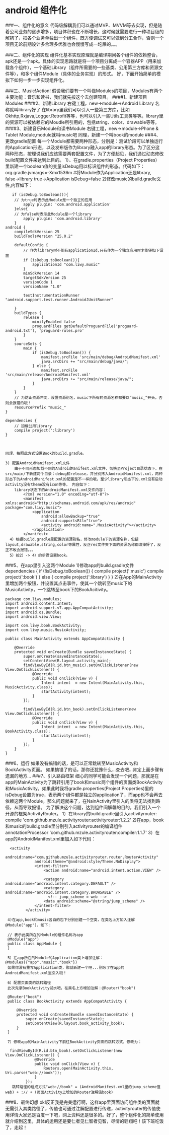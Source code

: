 android 组件化
===

###一、组件化的意义
代码级解耦我们可以通过MVP、MVVM等去实现，但是随着公司业务的逐步增多，项目体积也在不断增长，这时候就需要进行一种项目级的解耦了，把各个业务单独出一个组件，既方便调试又可以做到分工合作，否则一个项目无论前期设计多合理多优雅也会慢慢写成一坨屎的。。。

###二、组件化的实现
组件化基本实现原理就是编译期间各个组件的依赖整合，apk还是一个apk。具体的实现思路就是将一个项目分离成一个容器APP（用来加载各个组件），一个基础Library（组件所需要的一些基类、公用第三方库和资源文件等），和多个组件Module（具体的业务实现）的形式。
好，下面开始简单的模拟下如何一步一步实现组件化。

###三、Music!Action!
假设我们要有一个叫做Modules的项目，Modules有两个主要功能：音乐和读书，我们就先按这个去创建项目。
####1、新建项目Modules
####2、新建Library
    右键工程，new->module->Android Library  名称就叫library好了
    在library里我们可以引入一些第三方库，比如Okhttp,Rxjava,Logger.Retrofit等等，也可以引入一些Utils工具类等等。library里的资源可以被依赖它的Moudle所引用的，包括string、color、drawable等等。
####3、新建音乐Module和读书Module
    右键工程，new->module->Phone & Tablet Module,module就叫music吧
    同理，新建一个叫book的module
###4、更改gradle配置
    每一个Module都需要两种形态，分别是：测试阶段可以单独运行的Application形态，以及发布版作为library融入app的library形态。为了区分这两种形态，按理说我们应该需要两套配置文件，为了方便起见，我们通过动态修改build配置文件来达到此目的。
    1）、在gradle.properties（Project Properties）里新建一个boolean值的变量isDebug用以标识组件的形态。代码如下：
    org.gradle.jvmargs=-Xmx1536m
    #将Module作为Application还是library, false->library  true->Application
    isDebug=false
    2)修改music的build.gradle文件,内容如下：
    
       if (isDebug.toBoolean()){
        // 为true时表示此Module是一个独立的应用
            apply plugin: 'com.android.application'
        }else{
        // 为false时表示此Module是一个library
            apply plugin: 'com.android.library'
        }
    android {
        compileSdkVersion 25
        buildToolsVersion "25.0.2"
    
        defaultConfig {
            // 作为library时不能有applicationId,只有作为一个独立应用时才能够如下设置
            if (isDebug.toBoolean()){
                applicationId "com.liwy.music"
            }
            minSdkVersion 14
            targetSdkVersion 25
            versionCode 1
            versionName "1.0"
    
            testInstrumentationRunner "android.support.test.runner.AndroidJUnitRunner"
    
        }
        buildTypes {
            release {
                minifyEnabled false
                proguardFiles getDefaultProguardFile('proguard-android.txt'), 'proguard-rules.pro'
            }
        }
        sourceSets {
            main {
                if (isDebug.toBoolean()) {
                    manifest.srcFile 'src/main/debug/AndroidManifest.xml'
                    java.srcDirs += "src/main/debug/java/";
                } else {
                    manifest.srcFile 'src/main/release/AndroidManifest.xml'
                    java.srcDirs += "src/main/release/java/";
                }
            }
        }
        // 为防止资源冲突，设置资源别名，music下所有的资源名称都要以“music_”开头，否则会报错的哦！
        resourcePrefix "music_"
    }
    
    dependencies {
        // 加载公用library
        compile project(':library')
    }
    
    
    
    同理，按照此方式设置Book的build.gradle。
    
    3) 配置AndroidManifest.xml文件
        由于不同形态加载不同的AndroidManifest.xml文件，切换至Project目录状态下，在src/main/下新建两个目录：debug和release，并分别拷入AndroidManifest.xml，两种形态下的AndroidManifest.xml的配置是不一样的哦，至少library形态下的.xml没有启动activity没有theme没有icon等等， 内容如下：
        library状态下的AndroidManifest.xml文件内容：
            <?xml version="1.0" encoding="utf-8"?>
            <manifest xmlns:android="http://schemas.android.com/apk/res/android" package="com.liwy.music">
                <application 
                    android:allowBackup="true"
                    android:supportsRtl="true">
                    <activity android:name=".MusicActivity"></activity>
                </application>
            </manifest>
      4）根据build.gradle里配置的资源别名，修改module下的资源名称，包括layout,drawable,string,color等属性，反正res文件夹下面的资源名称都改掉好了，反正不改会报错。。。
      5）按2）-> 4）的步骤设置book。
      
###5、在app里引入这两个Module
    1)修改app的build.gradle文件
    dependencies {
        if (!isDebug.toBoolean()) {
            compile project(':music')
            compile project(':book')
        } else {
            compile project(':library')
        }
    }
    2)在App的MainActivity里增加两个按钮，并设置其点击事件，使其一个跳转至music下的MusicActivity，一个跳转至book下的BookAcitivity。
    
    package com.liwy.modules;
    import android.content.Intent;
    import android.support.v7.app.AppCompatActivity;
    import android.os.Bundle;
    import android.view.View;
    
    import com.liwy.book.BookActivity;
    import com.liwy.music.MusicActivity;
    
    public class MainActivity extends AppCompatActivity {
    
        @Override
        protected void onCreate(Bundle savedInstanceState) {
            super.onCreate(savedInstanceState);
            setContentView(R.layout.activity_main);
            findViewById(R.id.btn_music).setOnClickListener(new View.OnClickListener() {
                @Override
                public void onClick(View v) {
                    Intent intent  = new Intent(MainActivity.this, MusicActivity.class);
                    startActivity(intent);
                }
            });
    
            findViewById(R.id.btn_book).setOnClickListener(new View.OnClickListener() {
                @Override
                public void onClick(View v) {
                    Intent intent  = new Intent(MainActivity.this, BookActivity.class);
                    startActivity(intent);
                }
            });
        }
    }
    
###6、运行
    如果没有搞错的话，是可以正常跳转至MusicActivity和BookActivity页面。
    如果搞错了的话，那你还犹豫什么...查去吧...肯定上面步骤有遗漏的地方...
###7、引入路由框架
     细心的同学可能会发现一个问题，那就是在app的MainActivity为了跳转引用了book和music两个组件的页面类BookActivity和MusicActivity。如果此时我将gradle.properties(Project Properties)里的isDebug设置为true，表示两个组件都是独立的application了，而app也不会再去依赖这两个Module，那么问题就来了，在NainActivity里引入的类将无法找到路径，从而导致报错。
     为了解决这个问题，达到组件间解耦的目的，我们引入一个开源的框架ActivityRouter。
     1）在library的build.gradle里引入activityrouter:
     compile 'com.github.mzule.activityrouter:activityrouter:1.2.2'
     2)在app，book和music的build.gradle里分别引入activityrouter的编译组件
      annotationProcessor 'com.github.mzule.activityrouter:compiler:1.1.7'
     3）在app的AndroidManifest.xml里加入如下代码：
     
      <activity
                 android:name="com.github.mzule.activityrouter.router.RouterActivity"
                 android:theme="@android:style/Theme.NoDisplay">
                 <intent-filter>
                     <action android:name="android.intent.action.VIEW" />
     
                     <category android:name="android.intent.category.DEFAULT" />
                     <category android:name="android.intent.category.BROWSABLE" />
                       <!-- jump_scheme = web -->
                     <data android:scheme="@string/jump_scheme" />
                 </intent-filter>
             </activity>
     
     4)在app,book和music各自的包下分别创建一个空类，在类名上方加入注解@Module("app")，如下：
     
     // 表示此类所在的Module的组件名称为app
     @Module("app")
     public class AppModule {
     }
     
     5）在app所在的Module的Application类上增加注解：@Modules({"app","music","book"})
     如果你没有重写Application类，那就新建一个吧...别忘了在app的AndroidManifest.xml里引入哦！
     
     6）配置页面类的跳转路径
     此次先拿BookActivity试水吧，在类名上方增加注解：@Router("book")
     
     @Router("book")
     public class BookActivity extends AppCompatActivity {
     
         @Override
         protected void onCreate(Bundle savedInstanceState) {
             super.onCreate(savedInstanceState);
             setContentView(R.layout.book_activity_book);
         }
     }
     
     7）修改app的MainActivity下前往BookActivity页面的跳转方式，修改为：
     
      findViewById(R.id.btn_book).setOnClickListener(new View.OnClickListener() {
                 @Override
                 public void onClick(View v) {
                     Routers.open(MainActivity.this, Uri.parse("web://book"));
                 }
             });
       跳转路径的组成方式"web://book" = (AndroidManifest.xml里的jump_scheme值web) + :// + (页面Activity上增加的Router注解值book)
     
  ###8、最终幻想
    ok!反正我是完美运行啊，这样app里页面访问组件类的页面就无需引入其类路径了，传值也可通过注解配置进行传递，activityrouter的传值使用详情大家还是百度一下吧，网上资料还是很多的。好了，整个组件化的简单使用就介绍到这里，具体的运用还是要仁者见仁智者见智，尽情的翱翔吧！该下班吃饭了，走起！
     
        
    